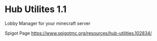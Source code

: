 # Hub Utilites 1.1
Lobby Manager for your minecraft server

Spigot Page https://www.spigotmc.org/resources/hub-utilities.102834/
